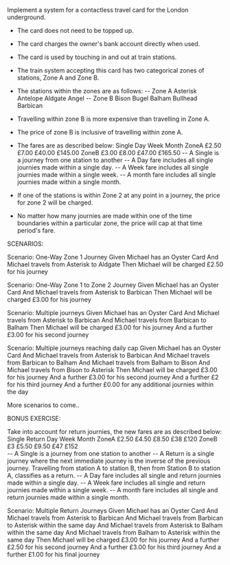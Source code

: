 Implement a system for a contactless travel card for the London underground.

* The card does not need to be topped up.
* The card charges the owner's bank account directly when used.
* The card is used by touching in and out at train stations.
* The train system accepting this card has two categorical zones of stations, Zone A and Zone B.
* The stations within the zones are as follows:
        -- Zone A
          Asterisk
          Antelope
          Aldgate
          Angel
        -- Zone B
          Bison
          Bugel
          Balham
          Bullhead
          Barbican
        
* Travelling within zone B is more expensive than travelling in Zone A.
* The price of zone B is inclusive of travelling within zone A.
* The fares are as described below:
                        Single  Day     Week    Month
                ZoneA   £2.50   £7.00   £40.00  £145.00
                ZoneB   £3.00   £8.00   £47.00  £165.50
        -- A Single is a journey from one station to another 
        -- A Day fare includes all single journies made within a single day.
        -- A Week fare includes all single journies made within a single week.
        -- A month fare includes all single journies made within a single month.

* If one of the stations is within Zone 2 at any point in a journey, the price for zone 2 will be charged.
* No matter how many journies are made within one of the time boundaries within a particular zone, the price will cap at that time period's fare.

SCENARIOS:

Scenario: One-Way Zone 1 Journey
  Given Michael has an Oyster Card
  And Michael travels from Asterisk to Aldgate
  Then Michael will be charged £2.50 for his journey

Scenario: One-Way Zone 1 to Zone 2 Journey
  Given Michael has an Oyster Card
  And Michael travels from Asterisk to Barbican
  Then Michael will be charged £3.00 for his journey

Scenario: Multiple journeys
  Given Michael has an Oyster Card
  And Michael travels from Asterisk to Barbican
  And Michael travels from Barbican to Balham
  Then Michael will be charged £3.00 for his journey
  And a further £3.00 for his second journey

Scenario: Multiple journeys reaching daily cap
  Given Michael has an Oyster Card
  And Michael travels from Asterisk to Barbican
  And Michael travels from Barbican to Balham
  And Michael travels from Balham to Bison
  And Michael travels from Bison to Asterisk
  Then Michael will be charged £3.00 for his journey
  And a further £3.00 for his second journey
  And a further £2 for his third journey
  And a further £0.00 for any additional journies within the day

More scenarios to come..

BONUS EXERCISE: 

Take into account for return journies, the new fares are as described below:
                        Single  Return  Day     Week    Month
                ZoneA   £2.50   £4.50   £8.50   £38     £120
                ZoneB   £3      £5.50   £9.50   £47     £152    
        -- A Single is a journey from one station to another 
        -- A Return is a single journey where the next immediate journey is the inverse of the previous journey. 
           Travelling from station A to station B, then from Station B to station A, classifies as a return.
        -- A Day fare includes all single and return journies made within a single day.
        -- A Week fare includes all single and return journies made within a single week.
        -- A month fare includes all single and return journies made within a single month.
        
        
Scenario: Multiple Return Journeys
  Given Michael has an Oyster Card
  And Michael travels from Asterisk to Barbican
  And Michael travels from Barbican to Asterisk within the same day
  And Michael travels from Asterisk to Balham within the same day
  And Michael travels from Balham to Asterisk within the same day
  Then Michael will be charged £3.00 for his journey
  And a further £2.50 for his second journey
  And a further £3.00 for his third journey
  And a further £1.00 for his final journey

